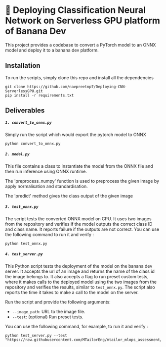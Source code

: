
# 🍌 Deploying Classification Neural Network on Serverless GPU platform of Banana Dev
This project provides a codebase to convert a PyTorch model to an ONNX model and deploy it to a banana dev platform.



## Installation

To run the scripts, simply clone this repo and install all the dependencies

```
git clone https://github.com/navpreetnp7/Deploying-CNN-ServerlessGPU.git
pip install -r requirements.txt
```



## Deliverables

#####  `1. convert_to_onnx.py`

Simply run the script which would export the pytorch model to ONNX

```
python convert_to_onnx.py
```

##### `2. model.py`

This file contains a class to instantiate the model from the ONNX file and then run inference using ONNX runtime.

The 'preprocess_numpy' function is used to preprocess the given image by apply normalisation and standardisation.

The 'predict' method gives the class output of the given image

#####  `3. test_onnx.py`

The script tests the converted ONNX model on CPU. It uses two  images from the repository and verifies if the model outputs the correct class ID and class name. It reports failure if the outputs are not  correct. You can use the following command to run it and verify :
```
python test_onnx.py
```

##### `4. test_server.py`

This Python script tests the deployment of the model on the banana dev server. It  accepts the url of an image and returns the name of the class id the image belongs to. It also accepts a flag to run preset custom tests, where it makes calls to the deployed model using the two images from the  repository and verifies the results, similar to `test_onnx.py`. The script also reports the time it takes to make a call to the model on the server.

Run the script and provide the following arguments:

- `--image_path`: URL to the image file.
- `--test`: (optional) Run preset tests.

 You can use the following command, for example,  to run it and verify :

```
python test_server.py --test "https://raw.githubusercontent.com/MTailorEng/mtailor_mlops_assessment/main/n01667114_mud_turtle.JPEG
```

